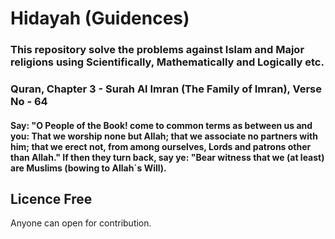 # Hidayah (Guidences)

### This repository solve the problems against Islam and Major religions using Scientifically, Mathematically and Logically etc. 

### Quran, Chapter 3 - Surah Al Imran (The Family of Imran), Verse No - 64

#### Say: "O People of the Book! come to common terms as between us and you: That we worship none but Allah; that we associate no partners with him; that we erect not, from among ourselves, Lords and patrons other than Allah." If then they turn back, say ye: "Bear witness that we (at least) are Muslims (bowing to Allah´s Will).


## Licence Free

Anyone can open for contribution.
